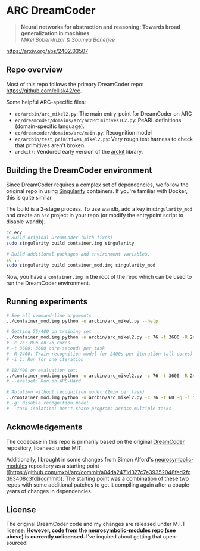 # ARC DreamCoder

> **Neural networks for abstraction and reasoning: Towards broad generalization in machines**  
> *Mikel Bober-Irizar & Soumya Banerjee*

https://arxiv.org/abs/2402.03507

## Repo overview

Most of this repo follows the primary DreamCoder repo: https://github.com/ellisk42/ec.

Some helpful ARC-specific files:
- `ec/arcbin/arc_mikel2.py`: The main entry-point for DreamCoder on ARC
- `ec/dreamcoder/domains/arc/arcPrimitivesIC2.py`: PeARL definitions (domain-specific language).
- `ec/dreamcoder/domains/arc/main.py`: Recognition model
- `ec/arcbin/test_primitives_mikel2.py`: Very rough test harness to check that primitives aren't broken
- `arckit/`: Vendored early version of the [arckit](https://github.com/mxbi/arckit) library.

## Building the DreamCoder environment

Since DreamCoder requires a complex set of dependencies, we follow the original repo in using [Singularity](https://docs.sylabs.io/guides/3.5/user-guide/introduction.html) containers. If you're familiar with Docker, this is quite similar.

The build is a 2-stage process. To use wandb, add a key in `singularity_mod` and create an `arc` project in your repo (or modify the entrypoint script to disable wandb).

```bash
cd ec/
# Build original DreamCoder (with fixes)
sudo singularity build container.img singularity

# Build additional packages and environment variables.
cd ..
sudo singularity build container_mod.img singularity_mod
```

Now, you have a `container.img` in the root of the repo which can be used to run the DreamCoder environment.

## Running experiments

```bash
# See all command-line arguments
../container_mod.img python -u arcbin/arc_mikel.py --help

# Getting 75/400 on training set
../container_mod.img python -u arcbin/arc_mikel2.py -c 76 -t 3600 -R 2400 -i 1
# -c 76: Run on 76 cores
# -t 3600: 3600 core-seconds per task
# -R 2400: Train recognition model for 2400s per iteration (all cores)
# -i 1: Run for one iteration

# 18/400 on evaluation set:
../container_mod.img python -u arcbin/arc_mikel2.py -c 76 -t 3600 -R 2400 -i 1 --evalset
# --evalset: Run on ARC-Hard

# Ablation without recognition model (1min per task)
../container_mod.img python -u arcbin/arc_mikel2.py -c 76 -t 60 -g -i 5 --task-isolation
# -g: disable recognition model
# --task-isolation: Don't share programs across multiple tasks
```

## Acknowledgements

The codebase in this repo is primarily based on the original [DreamCoder](https://github.com/ellisk42/ec) repository, licensed under MIT.

Additionally, I brought in some changes from Simon Alford's [neurosymbolic-modules](https://github.com/neurosymbolicgroup/neurosymbolic-modules) repository as a starting point ([https://github.com/mxbi/arc/commit/a04da2471d327c7e39352048fed2fcd63408c3fd](commit)). The starting point was a combination of these two repos with some additional patches to get it compiling again after a couple years of changes in dependencies.

## License

The original DreamCoder code and my changes are released under M.I.T license. **However, code from the neurosymbolic-modules repo (see above) is currently unlicensed.** I've inquired about getting that open-sourced!